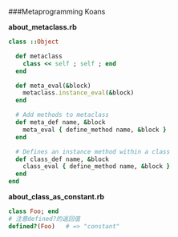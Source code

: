 ###Metaprogramming Koans

**about_metaclass.rb**

```ruby
class ::Object

  def metaclass
    class << self ; self ; end
  end

  def meta_eval(&block)
    metaclass.instance_eval(&block)
  end

  # Add methods to metaclass
  def meta_def name, &block
    meta_eval { define_method name, &block }
  end

  # Defines an instance method within a class
  def class_def name, &block
    class_eval { define_method name, &block }
  end
end
```

**about_class_as_constant.rb**

```ruby
class Foo; end
# 注意defined?的返回值
defined?(Foo)   # => "constant"
```